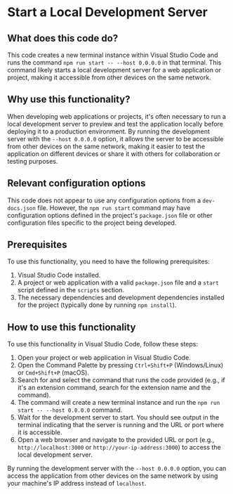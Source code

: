 
  
  # **Start a Local Development Server**

## What does this code do?

This code creates a new terminal instance within Visual Studio Code and runs the command `npm run start -- --host 0.0.0.0` in that terminal. This command likely starts a local development server for a web application or project, making it accessible from other devices on the same network.

## Why use this functionality?

When developing web applications or projects, it's often necessary to run a local development server to preview and test the application locally before deploying it to a production environment. By running the development server with the `--host 0.0.0.0` option, it allows the server to be accessible from other devices on the same network, making it easier to test the application on different devices or share it with others for collaboration or testing purposes.

## Relevant configuration options

This code does not appear to use any configuration options from a `dev-docs.json` file. However, the `npm run start` command may have configuration options defined in the project's `package.json` file or other configuration files specific to the project being developed.

## Prerequisites

To use this functionality, you need to have the following prerequisites:

1. Visual Studio Code installed.
2. A project or web application with a valid `package.json` file and a `start` script defined in the `scripts` section.
3. The necessary dependencies and development dependencies installed for the project (typically done by running `npm install`).

## How to use this functionality

To use this functionality in Visual Studio Code, follow these steps:

1. Open your project or web application in Visual Studio Code.
2. Open the Command Palette by pressing `Ctrl+Shift+P` (Windows/Linux) or `Cmd+Shift+P` (macOS).
3. Search for and select the command that runs the code provided (e.g., if it's an extension command, search for the extension name and the command).
4. The command will create a new terminal instance and run the `npm run start -- --host 0.0.0.0` command.
5. Wait for the development server to start. You should see output in the terminal indicating that the server is running and the URL or port where it is accessible.
6. Open a web browser and navigate to the provided URL or port (e.g., `http://localhost:3000` or `http://your-ip-address:3000`) to access the local development server.

By running the development server with the `--host 0.0.0.0` option, you can access the application from other devices on the same network by using your machine's IP address instead of `localhost`.
  
  